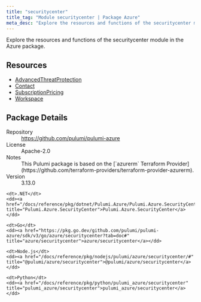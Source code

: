 ```yaml
---
title: "securitycenter"
title_tag: "Module securitycenter | Package Azure"
meta_desc: "Explore the resources and functions of the securitycenter module in the Azure package."
---
```


<!-- WARNING: this file was generated by Pulumi Docs Generator. -->
<!-- Do not edit by hand unless you're certain you know what you are doing! -->

Explore the resources and functions of the securitycenter module in the Azure package.

<h2 id="resources">Resources</h2>
<ul class="api">
    <li><a href="advancedthreatprotection" title="AdvancedThreatProtection"><span class="symbol resource"></span>AdvancedThreatProtection</a></li>
    <li><a href="contact" title="Contact"><span class="symbol resource"></span>Contact</a></li>
    <li><a href="subscriptionpricing" title="SubscriptionPricing"><span class="symbol resource"></span>SubscriptionPricing</a></li>
    <li><a href="workspace" title="Workspace"><span class="symbol resource"></span>Workspace</a></li>
</ul>

<h2 id="package-details">Package Details</h2>
<dl class="package-details">
	<dt>Repository</dt>
	<dd><a href="https://github.com/pulumi/pulumi-azure">https://github.com/pulumi/pulumi-azure</a></dd>
	<dt>License</dt>
	<dd>Apache-2.0</dd>
	<dt>Notes</dt>
	<dd>This Pulumi package is based on the [`azurerm` Terraform Provider](https://github.com/terraform-providers/terraform-provider-azurerm).</dd>
	<dt>Version</dt>
	<dd>3.13.0</dd>
</dl>



<dl class="tabular">

    <dt>.NET</dt>
    <dd><a href="/docs/reference/pkg/dotnet/Pulumi.Azure/Pulumi.Azure.SecurityCenter.html" title="Pulumi.Azure.SecurityCenter">Pulumi.Azure.SecurityCenter</a></dd>

    <dt>Go</dt>
    <dd><a href="https://pkg.go.dev/github.com/pulumi/pulumi-azure/sdk/v3/go/azure/securitycenter?tab=doc#" title="azure/securitycenter">azure/securitycenter</a></dd>

    <dt>Node.js</dt>
    <dd><a href="/docs/reference/pkg/nodejs/pulumi/azure/securitycenter/#" title="@pulumi/azure/securitycenter">@pulumi/azure/securitycenter</a></dd>

    <dt>Python</dt>
    <dd><a href="/docs/reference/pkg/python/pulumi_azure/securitycenter" title="pulumi_azure/securitycenter">pulumi_azure/securitycenter</a></dd>

</dl>

